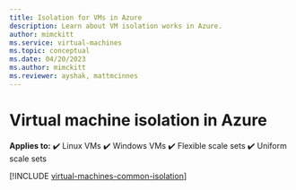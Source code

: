 ```yaml
---
title: Isolation for VMs in Azure
description: Learn about VM isolation works in Azure.
author: mimckitt
ms.service: virtual-machines
ms.topic: conceptual
ms.date: 04/20/2023
ms.author: mimckitt
ms.reviewer: ayshak, mattmcinnes
---
```


# Virtual machine isolation in Azure

**Applies to:** :heavy_check_mark: Linux VMs :heavy_check_mark: Windows VMs :heavy_check_mark: Flexible scale sets :heavy_check_mark: Uniform scale sets

[!INCLUDE [virtual-machines-common-isolation](~/reusable-content/ce-skilling/azure/includes/virtual-machines-common-isolation.md)]
